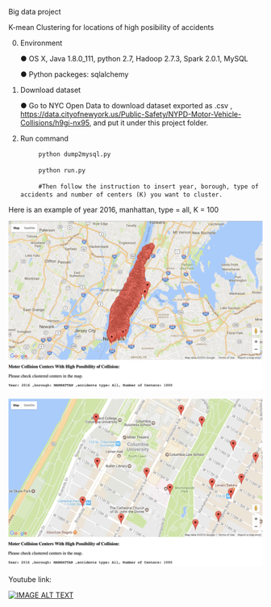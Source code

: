 Big data project

K-mean Clustering for locations of high posibility of accidents

0. Environment

	● OS X, Java 1.8.0_111, python 2.7, Hadoop 2.7.3, Spark 2.0.1, MySQL
	
	● Python packeges: sqlalchemy

1. Download dataset

	● Go to NYC Open Data to download dataset exported as .csv , https://data.cityofnewyork.us/Public-Safety/NYPD-Motor-Vehicle-Collisions/h9gi-nx95, and put it under this project folder.

2. Run command

			python dump2mysql.py
			
			python run.py
			
			#Then follow the instruction to insert year, borough, type of accidents and number of centers (K) you want to cluster.
			
Here is an example of year 2016, manhattan, type = all, K = 100
			
![image](./pics/SH1.png "Overview")

![image](./pics/SH2.png "Sections around Columbia University")

Youtube link:

[![IMAGE ALT TEXT](http://img.youtube.com/vi/SWS3jXV6XVg/0.jpg)](http://www.youtube.com/watch?v=SWS3jXV6XVg "Big Data Analytics Project: Motor Collisions in NYC")
